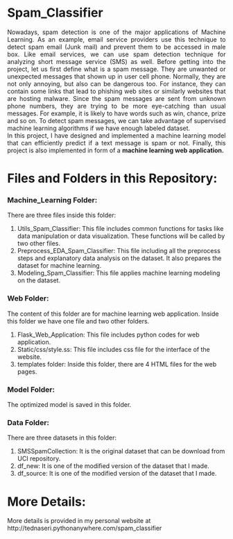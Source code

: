 # Spam_Classifier
<p align="justify">Nowadays, spam detection is one of the major applications of Machine Learning. As an example, email service providers use this technique to detect spam email (Junk mail) and prevent them to be accessed in male box. Like email services, we can use spam detection technique for analyzing short message service (SMS) as well. Before getting into the project, let us first define what is a spam message. They are unwanted or unexpected messages that shown up in user cell phone. Normally, they are not only annoying, but also can be dangerous too. For instance, they can contain some links that lead to phishing web sites or similarly websites that are hosting malware. Since the spam messages are sent from unknown phone numbers, they are trying to be more eye-catching than usual messages. For example, it is likely to have words such as win, chance, prize and so on. To detect spam messages, we can take advantage of supervised machine learning algorithms if we have enough labeled dataset. <br>
In this project, I have designed and implemented a machine learning model that can efficiently predict if a text message is spam or not. Finally, this project is also implemented in form of a <strong>machine learning web application.</strong></p>

# Files and Folders in this Repository:
### Machine_Learning Folder:
There are three files inside this folder:
1) Utils_Spam_Classifier: This file includes common functions for tasks like data manipulation or data visualization. These functions will be called by two other files.
2) Preprocess_EDA_Spam_Classifier: This file including all the preprocess steps and explanatory data analysis on the dataset. It also prepares the dataset for machine learning.
3) Modeling_Spam_Classifier: This file applies machine learning modeling on the dataset.

### Web Folder:
The content of this folder are for machine learning web application. Inside this folder we have one file and two other folders. 
1) Flask_Web_Application: This file includes python codes for web application. 
2) Static/css/style.ss: This file includes css file for the interface of the website.
3) templates folder: Inside this folder, there are 4 HTML files for the web pages.

### Model Folder:
The optimized model is saved in this folder.

### Data Folder:
There are three datasets in this folder:
1) SMSSpamCollection: It is the original dataset that can be download from UCI repository.
2) df_new: It is one of the modified version of the dataset that I made.
3) df_source: It is one of the modified version of the dataset that I made.

# More Details:
<p>More details is provided in my personal website at http://tednaseri.pythonanywhere.com/spam_classifier</p>
